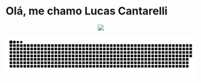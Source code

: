 
# Olá, me chamo Lucas Cantarelli


<div align="center">
  <a href="https://github.com/lucascantarelli">
  <img height="180em" src="https://github-readme-stats.vercel.app/api?username=lucascantarelli&show_icons=true&include_all_commits=true&count_private=true"/>
</div>


 ![Snake animation](https://github.com/lucascantarelli/lucascantarelli/blob/output/github-contribution-grid-snake.svg)
